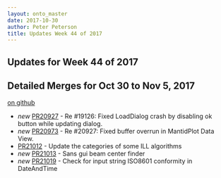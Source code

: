 ```yaml
---
layout: onto_master
date: 2017-10-30
author: Peter Peterson
title: Updates Week 44 of 2017
---
```

Updates for Week 44 of 2017
---------------------------

Detailed Merges for Oct 30 to Nov 5, 2017
-----------------------------------------
[on github](https://github.com/mantidproject/mantid/pulls?q=is%3Apr+merged%3A2017-10-31..2017-11-05)

* *new* [PR20927](https://github.com/mantidproject/mantid/pull/20927) - Re #19126: Fixed LoadDialog crash by disabling ok button while updating dialog.
* *new* [PR20973](https://github.com/mantidproject/mantid/pull/20973) - Re #20927: Fixed buffer overrun in MantidPlot Data View.
* [PR21012](https://github.com/mantidproject/mantid/pull/21012) - Update the categories of some ILL algorithms
* *new* [PR21013](https://github.com/mantidproject/mantid/pull/21013) - Sans gui beam center finder
* *new* [PR21019](https://github.com/mantidproject/mantid/pull/21019) - Check for input string ISO8601 conformity in DateAndTime
